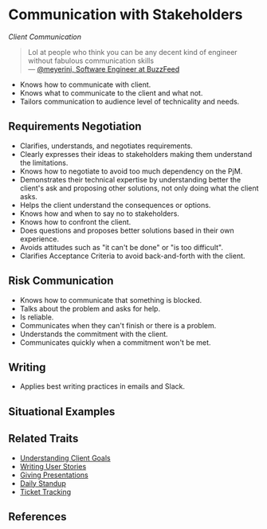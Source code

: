 # Communication with Stakeholders

_Client Communication_

> Lol at people who think you can be any decent kind of engineer without fabulous communication skills  
> — [@meyerini, Software Engineer at BuzzFeed](https://twitter.com/meyerini/status/1017094056114114563)

* Knows how to communicate with client.
* Knows what to communicate to the client and what not.
* Tailors communication to audience level of technicality and needs.

## Requirements Negotiation

* Clarifies, understands, and negotiates requirements.
* Clearly expresses their ideas to stakeholders making them understand the limitations. 
* Knows how to negotiate to avoid too much dependency on the PjM.
* Demonstrates their technical expertise by understanding better the client's ask and proposing other solutions, not only doing what the client asks. 
* Helps the client understand the consequences or options.
* Knows how and when to say no to stakeholders.
* Knows how to confront the client. 
* Does questions and proposes better solutions based in their own experience.
* Avoids attitudes such as "it can't be done" or "is too difficult".
* Clarifies Acceptance Criteria to avoid back-and-forth with the client.

## Risk Communication

* Knows how to communicate that something is blocked.
* Talks about the problem and asks for help.
* Is reliable.
* Communicates when they can't finish or there is a problem.
* Understands the commitment with the client.
* Communicates quickly when a commitment won't be met.

## Writing

* Applies best writing practices in emails and Slack.

## Situational Examples

## Related Traits

* [Understanding Client Goals](/understanding-client-goals.md)
* [Writing User Stories](/writing-user-stories.md)
* [Giving Presentations](/giving-presentations.md)
* [Daily Standup](/standup.md)
* [Ticket Tracking](/ticket-tracking.md)

## References


